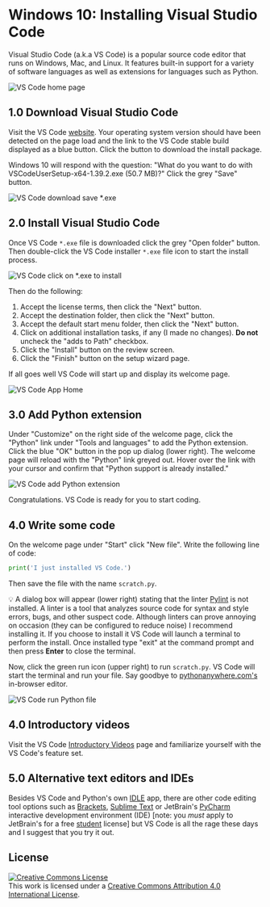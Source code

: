 # Windows 10: Installing Visual Studio Code
Visual Studio Code (a.k.a VS Code) is a popular source code editor that runs on Windows, Mac, and Linux. It features
built-in support for a variety of software languages as well as extensions for languages such as Python.

![VS Code home page](assets/win-install_vscode-download.png)

## 1.0 Download Visual Studio Code
Visit the VS Code [website](https://code.visualstudio.com/). Your operating system version should have been detected
on the page load and the link to the VS Code stable build displayed as a blue button. Click the button to
download the install package.

Windows 10 will respond with the question: "What do you want to do with VSCodeUserSetup-x64-1.39.2.exe (50.7 MB)?"
Click the grey "Save" button.

![VS Code download save *.exe](assets/win-install_vscode_download_save.png)

## 2.0 Install Visual Studio Code
Once VS Code `*.exe` file is downloaded click the grey "Open folder" button. Then double-click the VS Code installer
 `*.exe` file icon to start the install process.

![VS Code click on *.exe to install](assets/win-install_vscode_folder.png)

Then do the following:
1. Accept the license terms, then click the "Next" button.
2. Accept the destination folder, then click the "Next" button.
3. Accept the default start menu folder, then click the "Next" button.
4. Click on additional installation tasks, if any (I made no changes). __Do not__ uncheck the "adds to Path" checkbox.
5. Click the "Install" button on the review screen.
6. Click the "Finish" button on the setup wizard page.

If all goes well VS Code will start up and display its welcome page.

![VS Code App Home](assets/win-install_vscode_app_welcome_page.png)

## 3.0 Add Python extension
Under "Customize" on the right side of the welcome page, click the "Python" link under "Tools and languages" to add the
Python extension. Click the blue "OK" button in the pop up dialog (lower right). The welcome page will reload with the
"Python" link greyed out. Hover over the link with your cursor and confirm that "Python support is already installed."

![VS Code add Python extension](assets/win-install_vscode_add_python_extension.png)

Congratulations. VS Code is ready for you to start coding.

## 4.0 Write some code
On the welcome page under "Start" click "New file". Write the following line of code:

```python
print('I just installed VS Code.')
```
Then save the file with the name `scratch.py`.

:bulb: A dialog box will appear (lower right) stating that the linter [Pylint](https://www.pylint.org/) is not installed.
A linter is a tool that analyzes source code for syntax and style errors, bugs, and other suspect code. Although
linters can prove annoying on occasion (they can be configured to reduce noise) I recommend installing it. If you
choose to install it VS Code will launch a terminal to perform the install. Once installed type "exit" at the command
prompt and then press __Enter__ to close the terminal.

Now, click the green run icon (upper right) to run `scratch.py`. VS Code will start the terminal and run your file.
Say goodbye to [pythonanywhere.com's](https://www.pythonanywhere.com/) in-browser editor.

![VS Code run Python file](assets/win-vscode_run_file.png)

## 4.0 Introductory videos
Visit the VS Code [Introductory Videos](https://code.visualstudio.com/docs/getstarted/introvideos) page and familiarize
yourself with the VS Code's feature set.

## 5.0 Alternative text editors and IDEs
Besides VS Code and Python's own [IDLE](https://docs.python.org/3/library/idle.html) app, there are other code editing
tool options such as [Brackets](https://brackets.io/), [Sublime Text](http://www.sublimetext.com/) or
JetBrain's [PyCharm](https://www.jetbrains.com/pycharm/) interactive development environment (IDE) \[note: you _must_
apply to JetBrain's for a free [student](https://www.jetbrains.com/student/) license\] but VS Code is all the rage
these days and I suggest that you try it out.

## License
<a rel="license" href="http://creativecommons.org/licenses/by/4.0/"><img alt="Creative Commons License" style="border-width:0" src="https://i.creativecommons.org/l/by/4.0/88x31.png" /></a><br />This work is licensed under a <a rel="license" href="http://creativecommons.org/licenses/by/4.0/">Creative Commons Attribution 4.0 International License</a>.
